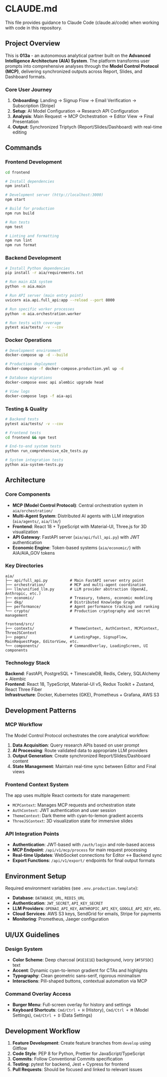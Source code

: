 # CLAUDE.md

This file provides guidance to Claude Code (claude.ai/code) when working with code in this repository.

## Project Overview

This is **013a** - an autonomous analytical partner built on the **Advanced Intelligence Architecture (AIA) System**. The platform transforms user prompts into comprehensive analyses through the **Model Control Protocol (MCP)**, delivering synchronized outputs across Report, Slides, and Dashboard formats.

### Core User Journey
1. **Onboarding**: Landing → Signup Flow → Email Verification → Subscription (Stripe)
2. **Setup**: AI Model Configuration → Research API Configuration  
3. **Analysis**: Main Request → MCP Orchestration → Editor View → Final Presentation
4. **Output**: Synchronized Triptych (Report/Slides/Dashboard) with real-time editing

## Commands

### Frontend Development
```bash
cd frontend

# Install dependencies
npm install

# Development server (http://localhost:3000)
npm start

# Build for production
npm run build  

# Run tests
npm test

# Linting and formatting
npm run lint
npm run format
```

### Backend Development  
```bash
# Install Python dependencies
pip install -r aia/requirements.txt

# Run main AIA system
python -m aia.main

# Run API server (main entry point)
uvicorn aia.api.full_api:app --reload --port 8000

# Run specific worker processes
python -m aia.orchestration.worker

# Run tests with coverage
pytest aia/tests/ -v --cov
```

### Docker Operations
```bash
# Development environment
docker-compose up -d --build

# Production deployment  
docker-compose -f docker-compose.production.yml up -d

# Database migrations
docker-compose exec api alembic upgrade head

# View logs
docker-compose logs -f aia-api
```

### Testing & Quality
```bash
# Backend tests
pytest aia/tests/ -v --cov

# Frontend tests
cd frontend && npm test

# End-to-end system tests
python run_comprehensive_e2e_tests.py

# System integration tests
python aia-system-tests.py
```

## Architecture

### Core Components
- **MCP (Model Control Protocol)**: Central orchestration system in `aia/orchestration/`
- **Multi-Agent System**: Distributed AI agents with LLM integration (`aia/agents/`, `aia/llm/`)
- **Frontend**: React 18 + TypeScript with Material-UI, Three.js for 3D visualization
- **API Gateway**: FastAPI server (`aia/api/full_api.py`) with JWT authentication
- **Economic Engine**: Token-based systems (`aia/economic/`) with AIA/AIA_GOV tokens

### Key Directories
```
aia/
├── api/full_api.py          # Main FastAPI server entry point
├── orchestration/           # MCP and multi-agent coordination
├── llm/unified_llm.py       # LLM provider abstraction (OpenAI, Anthropic, etc.)
├── economic/                # Treasury, tokens, economic modeling
├── dkg/                     # Distributed Knowledge Graph
├── performance/             # Agent performance tracking and ranking
└── crypto/                  # Production cryptography and secret management

frontend/src/
├── contexts/                # ThemeContext, AuthContext, MCPContext, ThreeJSContext
├── pages/                   # LandingPage, SignupFlow, MainRequestPage, EditorView, etc.
└── components/              # CommandOverlay, LoadingScreen, UI components
```

### Technology Stack
**Backend**: FastAPI, PostgreSQL + TimescaleDB, Redis, Celery, SQLAlchemy + Alembic  
**Frontend**: React 18, TypeScript, Material-UI v5, Redux Toolkit + Zustand, React Three Fiber  
**Infrastructure**: Docker, Kubernetes (GKE), Prometheus + Grafana, AWS S3

## Development Patterns

### MCP Workflow
The Model Control Protocol orchestrates the core analytical workflow:
1. **Data Acquisition**: Query research APIs based on user prompt
2. **AI Processing**: Route validated data to appropriate LLM providers
3. **Output Generation**: Create synchronized Report/Slides/Dashboard content
4. **State Management**: Maintain real-time sync between Editor and Final views

### Frontend Context System
The app uses multiple React contexts for state management:
- `MCPContext`: Manages MCP requests and orchestration state
- `AuthContext`: JWT authentication and user session  
- `ThemeContext`: Dark theme with cyan-to-lemon gradient accents
- `ThreeJSContext`: 3D visualization state for immersive slides

### API Integration Points
- **Authentication**: JWT-based with `/auth/login` and role-based access
- **MCP Endpoint**: `/api/v1/mcp/process` for main request processing
- **Real-time Updates**: WebSocket connections for Editor ↔ Backend sync
- **Export Functions**: `/api/v1/export/` endpoints for final output formats

## Environment Setup

Required environment variables (see `.env.production.template`):
- **Database**: `DATABASE_URL`, `REDIS_URL`
- **Authentication**: `JWT_SECRET`, `API_KEY_SECRET`  
- **LLM Providers**: `OPENAI_API_KEY`, `ANTHROPIC_API_KEY`, `GOOGLE_API_KEY`, etc.
- **Cloud Services**: AWS S3 keys, SendGrid for emails, Stripe for payments
- **Monitoring**: Prometheus, Jaeger configuration

## UI/UX Guidelines

### Design System
- **Color Scheme**: Deep charcoal (`#1E1E1E`) background, ivory (`#F5F5DC`) text
- **Accent**: Dynamic cyan-to-lemon gradient for CTAs and highlights
- **Typography**: Clean geometric sans-serif, rigorous minimalism
- **Interactions**: Pill-shaped buttons, contextual automation via MCP

### Command Overlay Access
- **Burger Menu**: Full-screen overlay for history and settings
- **Keyboard Shortcuts**: `Cmd/Ctrl + H` (History), `Cmd/Ctrl + M` (Model Settings), `Cmd/Ctrl + D` (Data Settings)

## Development Workflow

1. **Feature Development**: Create feature branches from `develop` using Gitflow
2. **Code Style**: PEP 8 for Python, Prettier for JavaScript/TypeScript  
3. **Commits**: Follow Conventional Commits specification
4. **Testing**: pytest for backend, Jest + Cypress for frontend
5. **Pull Requests**: Should be focused and linked to relevant issues